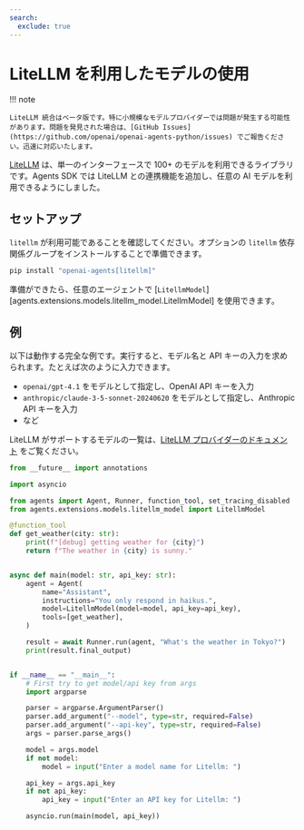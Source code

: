 ```yaml
---
search:
  exclude: true
---
```

# LiteLLM を利用したモデルの使用

!!! note

    LiteLLM 統合はベータ版です。特に小規模なモデルプロバイダーでは問題が発生する可能性があります。問題を発見された場合は、[GitHub Issues](https://github.com/openai/openai-agents-python/issues) でご報告ください。迅速に対応いたします。

[LiteLLM](https://docs.litellm.ai/docs/) は、単一のインターフェースで 100+ のモデルを利用できるライブラリです。Agents SDK では LiteLLM との連携機能を追加し、任意の AI モデルを利用できるようにしました。

## セットアップ

`litellm` が利用可能であることを確認してください。オプションの `litellm` 依存関係グループをインストールすることで準備できます。

```bash
pip install "openai-agents[litellm]"
```

準備ができたら、任意のエージェントで [`LitellmModel`][agents.extensions.models.litellm_model.LitellmModel] を使用できます。

## 例

以下は動作する完全な例です。実行すると、モデル名と API キーの入力を求められます。たとえば次のように入力できます。

- `openai/gpt-4.1` をモデルとして指定し、OpenAI API キーを入力  
- `anthropic/claude-3-5-sonnet-20240620` をモデルとして指定し、Anthropic API キーを入力  
- など

LiteLLM がサポートするモデルの一覧は、[LiteLLM プロバイダーのドキュメント](https://docs.litellm.ai/docs/providers) をご覧ください。

```python
from __future__ import annotations

import asyncio

from agents import Agent, Runner, function_tool, set_tracing_disabled
from agents.extensions.models.litellm_model import LitellmModel

@function_tool
def get_weather(city: str):
    print(f"[debug] getting weather for {city}")
    return f"The weather in {city} is sunny."


async def main(model: str, api_key: str):
    agent = Agent(
        name="Assistant",
        instructions="You only respond in haikus.",
        model=LitellmModel(model=model, api_key=api_key),
        tools=[get_weather],
    )

    result = await Runner.run(agent, "What's the weather in Tokyo?")
    print(result.final_output)


if __name__ == "__main__":
    # First try to get model/api key from args
    import argparse

    parser = argparse.ArgumentParser()
    parser.add_argument("--model", type=str, required=False)
    parser.add_argument("--api-key", type=str, required=False)
    args = parser.parse_args()

    model = args.model
    if not model:
        model = input("Enter a model name for Litellm: ")

    api_key = args.api_key
    if not api_key:
        api_key = input("Enter an API key for Litellm: ")

    asyncio.run(main(model, api_key))
```